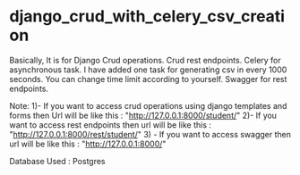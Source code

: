 # django_crud_with_celery_csv_creation

Basically, It is for Django Crud operations.
Crud rest endpoints.
Celery for asynchronous task. I have added one task for generating csv in every 1000 seconds. You can change time limit according to yourself.
Swagger for rest endpoints.

Note:
  1)- If you want to access crud operations using django templates and forms then Url will be like this : "http://127.0.0.1:8000/student/"
  2)- If you want to access rest endpoints then url will be like this : "http://127.0.0.1:8000/rest/student/"
  3) - If you want to access swagger then url will be like this : "http://127.0.0.1:8000/"
 
 Database Used : Postgres
